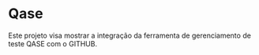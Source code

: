 # Qase
Este projeto visa mostrar a integração da ferramenta de gerenciamento de teste QASE com o GITHUB.
